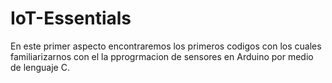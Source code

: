 # IoT-Essentials

En este primer aspecto encontraremos los primeros codigos con los cuales familiarizarnos con el la pprogrmacion de sensores en Arduino por medio de lenguaje C.